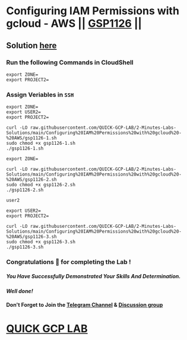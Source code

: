 # Configuring IAM Permissions with gcloud - AWS || [GSP1126](https://www.cloudskillsboost.google/focuses/7678?parent=catalog) ||

## Solution [here]()

### Run the following Commands in CloudShell

```
export ZONE=
export PROJECT2=
```
### Assign Veriables in `SSH`
```
export ZONE=
export USER2=
export PROJECT2=
```
```
curl -LO raw.githubusercontent.com/QUICK-GCP-LAB/2-Minutes-Labs-Solutions/main/Configuring%20IAM%20Permissions%20with%20gcloud%20-%20AWS/gsp1126-1.sh
sudo chmod +x gsp1126-1.sh
./gsp1126-1.sh
```
```
export ZONE=
```
```
curl -LO raw.githubusercontent.com/QUICK-GCP-LAB/2-Minutes-Labs-Solutions/main/Configuring%20IAM%20Permissions%20with%20gcloud%20-%20AWS/gsp1126-2.sh
sudo chmod +x gsp1126-2.sh
./gsp1126-2.sh
```
```
user2
```
```
export USER2=
export PROJECT2=
```
```
curl -LO raw.githubusercontent.com/QUICK-GCP-LAB/2-Minutes-Labs-Solutions/main/Configuring%20IAM%20Permissions%20with%20gcloud%20-%20AWS/gsp1126-3.sh
sudo chmod +x gsp1126-3.sh
./gsp1126-3.sh
```

### Congratulations 🎉 for completing the Lab !

##### *You Have Successfully Demonstrated Your Skills And Determination.*

#### *Well done!*

#### Don't Forget to Join the [Telegram Channel](https://t.me/QuickGcpLab) & [Discussion group](https://t.me/QuickGcpLabChats)

# [QUICK GCP LAB](https://www.youtube.com/@quickgcplab)